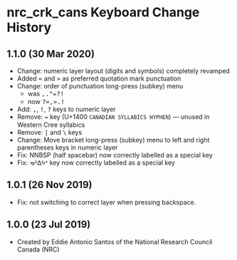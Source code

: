 nrc_crk_cans Keyboard Change History
====================================

1.1.0 (30 Mar 2020)
-------------------

 - Change: numeric layer layout (digits and symbols) completely revamped
 - Added <kbd>«</kbd> and <kbd>»</kbd> as preferred quotation mark punctuation 
 - Change: order of punctuation long-press (subkey) menu
    - was <kbd>,</kbd><kbd>.</kbd><kbd>"</kbd><kbd>᐀</kbd><kbd>?</kbd><kbd>!</kbd>
    - now <kbd>?</kbd><kbd>«</kbd><kbd>,</kbd><kbd>»</kbd><kbd>.</kbd><kbd>!</kbd>
 - Add: <kbd>,</kbd>, <kbd>!</kbd>, <kbd>?</kbd> keys to numeric layer
 - Remove: <kbd>᐀</kbd> key (U+1400 `CANADIAN SYLLABICS HYPHEN`) — unused in Western Cree syllabics
 - Remove: <kbd>|</kbd> and <kbd>\\</kbd> keys
 - Change: Move bracket long-press (subkey) menu to left and right parentheses keys in numeric layer
 - Fix: NNBSP (half spacebar) now correctly labelled as a special key
 - Fix: <kbd>ᓀᐦᐃᔭᐤ</kbd> key now correctly labelled as a special key

1.0.1 (26 Nov 2019)
-------------------

* Fix: not switching to correct layer when pressing backspace.

1.0.0 (23 Jul 2019)
-------------------

* Created by Eddie Antonio Santos of the National Research Council Canada (NRC)
